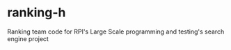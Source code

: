 # ranking-h
Ranking team code for RPI's Large Scale programming and testing's search engine project
